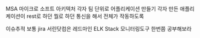 MSA 마이크로 소프트 아키텍처
각자 팀 단위로 어플리케이션 만들기
각자 만든 애플리케이션이 rest로 하던 뭘로 하던 통신을 해서 전체가 작동하도록

이슈추적 보통 jira 서린닷컴은 레드마인
ELK Stack 모니터링도구 한번쯤 공부해보라
